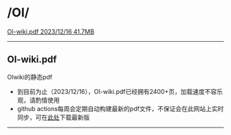 # /OI/

[OI-wiki.pdf 2023/12/16 41.7MB][下载链接]

---

## OI-wiki.pdf

OIwiki的静态pdf

- 到目前为止（2023/12/16），OI-wiki.pdf已经拥有2400+页，加载速度不容乐观，请酌情使用
- github actions每周会定期自动构建最新的pdf文件，不保证会在此网站上实时同步，可在[此处](https://github.com/OI-wiki/OI-Wiki-export/releases/latest)下载最新版

---

[下载链接]: ../OI-wiki.pdf
